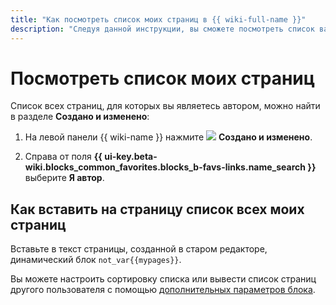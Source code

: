 ```yaml
---
title: "Как посмотреть список моих страниц в {{ wiki-full-name }}"
description: "Следуя данной инструкции, вы сможете посмотреть список ваших страниц." 
---
```


# Посмотреть список моих страниц

Список всех страниц, для которых вы являетесь автором, можно найти в разделе **Создано и изменено**:

1. На левой панели {{ wiki-name }} нажмите ![](../_assets/wiki/svg/edited-icon.svg) **Создано и изменено**.

1. Справа от поля **{{ ui-key.beta-wiki.blocks_common_favorites.blocks_b-favs-links.name_search }}** выберите **Я автор**.


## Как вставить на страницу список всех моих страниц

Вставьте в текст страницы, созданной в старом редакторе, динамический блок `not_var{{mypages}}`.

Вы можете настроить сортировку списка или вывести список страниц другого пользователя с помощью [дополнительных параметров блока](actions/page-lists.md#mypages).
